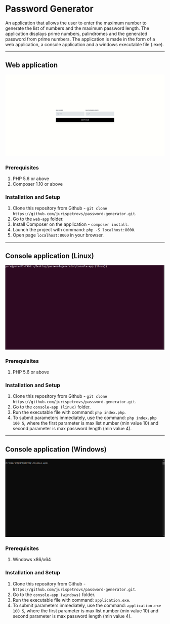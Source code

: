 # Password Generator

An application that allows the user to enter the maximum number to generate the list of numbers and the maximum password length.
The application displays prime numbers, palindromes and the generated password from prime numbers.
The application is made in the form of a web application, a console application and a windows executable file (.exe).

---

## Web application

![](Web-app.gif)

### Prerequisites

1. PHP 5.6 or above
2. Composer 1.10 or above

### Installation and Setup

1. Clone this repository from Github - `git clone https://github.com/jurispetrovs/password-generator.git`.
2. Go to the `web-app` folder.
3. Install Composer on the application - `composer install`.
4. Launch the project with command: `php -S localhost:8000`.
5. Open page `localhost:8000` in your browser.

---

## Console application (Linux)

![](Console-app.gif)

### Prerequisites

1. PHP 5.6 or above

### Installation and Setup

1. Clone this repository from Github - `git clone https://github.com/jurispetrovs/password-generator.git`.
2. Go to the `console-app (linux)` folder.
3. Run the executable file with command: `php index.php`.
4. To submit parameters immediately, use the command: `php index.php 100 5`, where the first parameter is max list number (min value 10) and second parameter is max password length (min value 4).

---

## Console application (Windows)

![](Windows-app.gif)

### Prerequisites

1. Windows x86/x64

### Installation and Setup

1. Clone this repository from Github - `https://github.com/jurispetrovs/password-generator.git`.
2. Go to the `console-app (windows)` folder.
3. Run the executable file with command: `application.exe`.
4. To submit parameters immediately, use the command: `application.exe 100 5`, where the first parameter is max list number (min value 10) and second parameter is max password length (min value 4).
